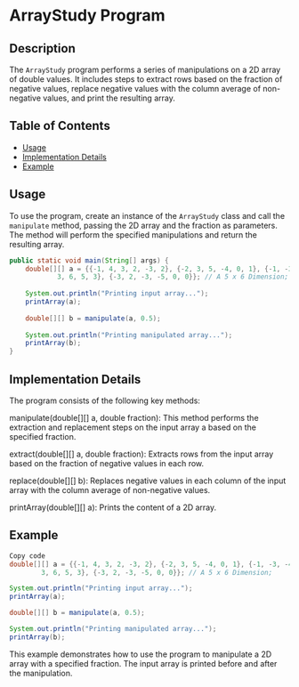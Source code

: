 # ArrayStudy Program

## Description

The `ArrayStudy` program performs a series of manipulations on a 2D array of double values. It includes steps to extract rows based on the fraction of negative values, replace negative values with the column average of non-negative values, and print the resulting array.

## Table of Contents

- [Usage](#usage)
- [Implementation Details](#implementation-details)
- [Example](#example)

## Usage

To use the program, create an instance of the `ArrayStudy` class and call the `manipulate` method, passing the 2D array and the fraction as parameters. The method will perform the specified manipulations and return the resulting array.

```java
public static void main(String[] args) {
    double[][] a = {{-1, 4, 3, 2, -3, 2}, {-2, 3, 5, -4, 0, 1}, {-1, -3, -4, 1, -1, 0}, {-1, 2, -
            3, 6, 5, 3}, {-3, 2, -3, -5, 0, 0}}; // A 5 x 6 Dimension;
    
    System.out.println("Printing input array...");
    printArray(a);
    
    double[][] b = manipulate(a, 0.5);
    
    System.out.println("Printing manipulated array...");
    printArray(b);
}
```
## Implementation Details
The program consists of the following key methods:

manipulate(double[][] a, double fraction): This method performs the extraction and replacement steps on the input array a based on the specified fraction.

extract(double[][] a, double fraction): Extracts rows from the input array based on the fraction of negative values in each row.

replace(double[][] b): Replaces negative values in each column of the input array with the column average of non-negative values.

printArray(double[][] a): Prints the content of a 2D array.

## Example

```java
Copy code
double[][] a = {{-1, 4, 3, 2, -3, 2}, {-2, 3, 5, -4, 0, 1}, {-1, -3, -4, 1, -1, 0}, {-1, 2, -
        3, 6, 5, 3}, {-3, 2, -3, -5, 0, 0}}; // A 5 x 6 Dimension;

System.out.println("Printing input array...");
printArray(a);

double[][] b = manipulate(a, 0.5);

System.out.println("Printing manipulated array...");
printArray(b);
```
This example demonstrates how to use the program to manipulate a 2D array with a specified fraction. The input array is printed before and after the manipulation.
